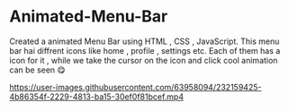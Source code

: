 # Animated-Menu-Bar
Created a animated Menu Bar using HTML , CSS , JavaScript. This menu bar hai diffrent icons like home ,  profile , settings etc. Each of them has a icon for it , while we take the cursor on the icon and click cool animation can be seen 😋


https://user-images.githubusercontent.com/63958094/232159425-4b86354f-2229-4813-ba15-30ef0f81bcef.mp4
